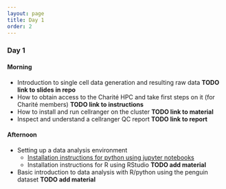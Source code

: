 ```yaml
---
layout: page
title: Day 1
order: 2
---
```


### Day 1

#### Morning
- Introduction to single cell data generation and resulting raw data __TODO link to slides in repo__
- How to obtain access to the Charité HPC and take first steps on it (for Charité members) __TODO link to instructions__
- How to install and run cellranger on the cluster __TODO link to material__
- Inspect and understand a cellranger QC report __TODO link to report__

#### Afternoon
- Setting up a data analysis environment
  - [Installation instructions for python using jupyter notebooks](https://buchauer-lab.github.io/charite-sc-data-course/installpython/)
  - Installation instructions for R using RStudio __TODO add material__
- Basic introduction to data analysis with R/python using the penguin dataset __TODO add material__

